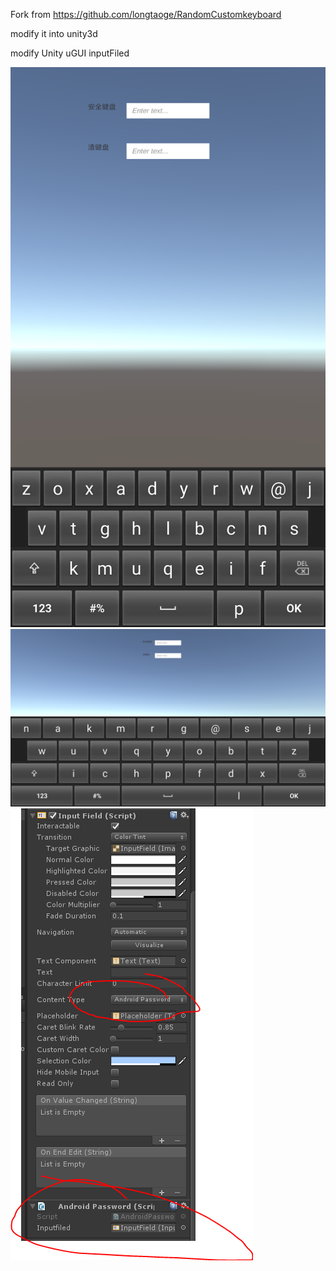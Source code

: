 Fork from https://github.com/longtaoge/RandomCustomkeyboard

modify it into unity3d

modify Unity uGUI inputFiled 

![](./1.png)
![](./2.png)
![](./3.png)